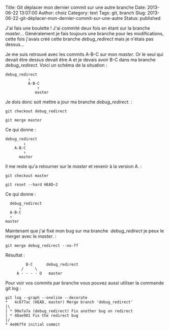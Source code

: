 Title: Git déplacer mon dernier commit sur une autre branche
Date: 2013-06-22 13:07:00
Author: choiz
Category: text
Tags: git, branch
Slug: 2013-06-22-git-déplacer-mon-dernier-commit-sur-une-autre
Status: published

J'ai fais une boulette ! J'ai commité deux fois en étant sur la branche
*master*… Généralement je fais toujours une branche pour les
modifications, cette fois j'avais créé cette branche *debug\_redirect*
mais je n'étais pas dessus…

Je me suis retrouvé avec les commits A-B-C sur mon *master*. Or le seul
qui devait être dessus devait être A et je devais avoir B-C dans ma
branche *debug\_redirect*. Voici un schéma de la situation :

    debug_redirect
              ↓
              A-B-C
                  ↑
                 master

Je dois donc soit mettre a jour ma branche *debug\_redirect*. :

    git checkout debug_redirect

    git merge master

Ce qui donne :

    debug_redirect
            ↓
        A-B-C
            ↑
          master

Il me reste qu'a retourner sur le *master* et revenir à la version A. :

    git checkout master

    git reset --hard HEAD~2

Ce qui donne :

      debug_redirect
          ↓
      A-B-C
      ↑
    master

Maintenant que j'ai fixé mon bug sur ma branche  *debug\_redirect* je
peux le merger avec le *master*. :

    git merge debug_redirect --no-ff

Résultat :

             B-C      debug_redirect
           /     \
         A - - - - D   master

Pour voir vos commits par branche vous pouvez aussi utiliser la commande
git log :

    git log --graph --oneline --decorate
    *   4c677ac (HEAD, master) Merge branch 'debug_redirect'
    |\ 
    | * 90e7a7a (debug_redirect) Fix another bug on redirect
    | * 40ae981 Fix the redirect bug
    |/ 
    * 4e06ff4 initial commit
